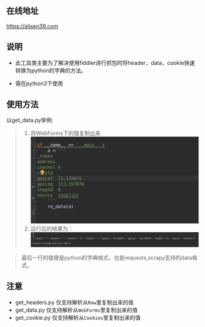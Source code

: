 ## 在线地址  
https://alisen39.com  


## 说明
* 此工具类主要为了解决使用fiddler进行抓包时将header，data，cookie快速转换为python的字典的方法。

* 需在python3下使用

## 使用方法
以get_data.py举例:

> 1. 将WebForms下的值复制出来
![cebbdede30b4f036fe2e0883d2b62890](./img/2145B365-CF61-4801-B4C0-CA69FB348329.png)
> 2. 运行后的结果为：![37a980532a9bba13adba03487a22d200](./img/1B05DB95-7FF0-4527-A30D-6510A0E43FD1.png)

> 最后一行的值便是python的字典格式，也是requests,scrapy支持的data格式。

## 注意
* get_headers.py 仅支持解析从`Raw`里复制出来的值
* get_data.py 仅支持解析从`WebForms`里复制出来的值
* get_cookie.py 仅支持解析从`Cookies`里复制出来的值  
  
